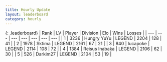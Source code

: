 ```yaml
---
title: Hourly Update
layout: leaderboard
category: hourly
---
```


{: .leaderboard}
| Rank | LV | Player | Division | Elo | Wins | Losses |
| --- | --- | --- | --- | --- | --- | --- |
| <span data-change="0">1</span> | 3236 | <span title="ID: 164871">Hungry YuYu</span> | LEGEND | <span data-change="0">2204</span> | <span data-change="0">128</span> | <span data-change="0">41</span> |
| <span data-change="0">2</span> | 1978 | <span title="ID: 353063">Sktima</span> | LEGEND | <span data-change="0">2161</span> | <span data-change="0">67</span> | <span data-change="0">21</span> |
| <span data-change="0">3</span> | 840 | <span title="ID: 41925">lucapoke</span> | LEGEND | <span data-change="0">2114</span> | <span data-change="0">108</span> | <span data-change="0">72</span> |
| <span data-change="0">4</span> | 1384 | <span title="ID: 451068">Reisus Inabaka</span> | LEGEND | <span data-change="0">2106</span> | <span data-change="0">62</span> | <span data-change="0">30</span> |
| <span data-change="0">5</span> | 526 | <span title="ID: 694036">Darkim27</span> | LEGEND | <span data-change="0">2104</span> | <span data-change="0">53</span> | <span data-change="0">19</span> |